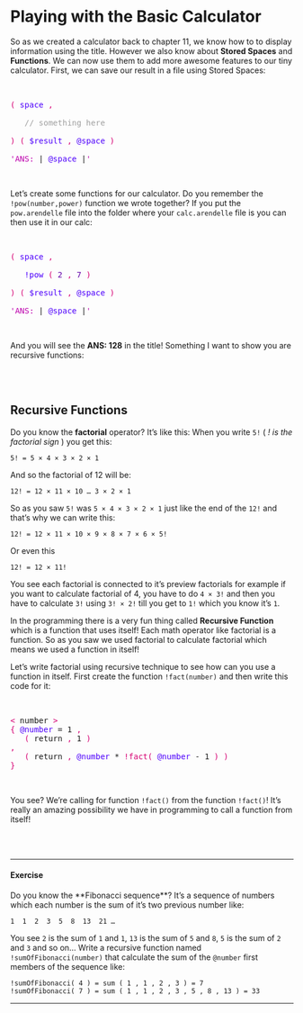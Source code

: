 # Playing with the Basic Calculator
So as we created a calculator back to chapter 11, we know how to to display information using the title. However we also know about **Stored Spaces** and **Functions**. We can now use them to add more awesome features to our tiny calculator. First, we can save our result in a file using Stored Spaces:

<br><!-- [+] Marker.js 1.14 : Code Block -->

<pre><span style="color: #D60073;">(</span><span style="color: #4E00FC;"> space </span><span style="color: #D60073;">,</span><br><br>   <span style="color: #A0A0A0;">// something here</span><br><br><span style="color: #D60073;">)</span> <span style="color: #D60073;">(</span> <span style="color: #4E00FC;">$result </span><span style="color: #D60073;">,</span> <span style="color: #4E00FC;">@space </span><span style="color: #D60073;">)</span><br><br><span style="color: #BD00AD;">'ANS: </span>| <span style="color: #4E00FC;">@space </span>|<span style="color: #BD00AD;">'</span></pre>

<!-- [-] Marker.js 1.14 : Code Block --><br>

Let’s create some functions for our calculator. Do you remember the `!pow(number,power)` function we wrote together? If you put the `pow.arendelle` file into the folder where your `calc.arendelle` file is you can then use it in our calc:

<br><!-- [+] Marker.js 1.14 : Code Block -->

<pre><span style="color: #D60073;">(</span><span style="color: #4E00FC;"> space </span><span style="color: #D60073;">,</span><br><br>   <span style="color: #4E00FC;">!pow </span><span style="color: #D60073;">(</span> <span style="color: #6200A8;">2</span> <span style="color: #D60073;">,</span> <span style="color: #6200A8;">7</span> <span style="color: #D60073;">)</span><br><br><span style="color: #D60073;">)</span> <span style="color: #D60073;">(</span> <span style="color: #4E00FC;">$result </span><span style="color: #D60073;">,</span> <span style="color: #4E00FC;">@space </span><span style="color: #D60073;">)</span><br><br><span style="color: #BD00AD;">'ANS: </span>| <span style="color: #4E00FC;">@space </span>|<span style="color: #BD00AD;">'</span></pre>

<!-- [-] Marker.js 1.14 : Code Block --><br>

And you will see the **ANS: 128** in the title! Something I want to show you are recursive functions:

<br><br>
## Recursive Functions
Do you know the **factorial** operator? It’s like this: When you write `5!` ( *! is the factorial sign* ) you get this:

```
5! = 5 × 4 × 3 × 2 × 1
```

And so the factorial of 12 will be:

```
12! = 12 × 11 × 10 … 3 × 2 × 1
```

So as you saw `5!` was `5 × 4 × 3 × 2 × 1` just like the end of the `12!` and that’s why we can write this:

```
12! = 12 × 11 × 10 × 9 × 8 × 7 × 6 × 5!
```

Or even this

```
12! = 12 × 11!
```

You see each factorial is connected to it’s preview factorials for example if you want to calculate factorial of 4, you have to do `4 × 3!` and then you have to calculate `3!` using `3! × 2!` till you get to `1!` which you know it’s `1`.<br>

In the programming there is a very fun thing called **Recursive Function** which is a function that uses itself! Each math operator like factorial is a function. So as you saw we used factorial to calculate factorial which means we used a function in itself!<br>

Let’s write factorial using recursive technique to see how can you use a function in itself. First create the function `!fact(number)` and then write this code for it:

<!-- CLIFF HIGHLIGHTER 0.02 DEV GENERATED CODE BLOCK--><br>

<pre style="font-family: Monospace;">
<span style="color:#D60073"><</span>&nbsp;number&nbsp;<span style="color:#D60073">></span><br><span style="color:#D60073">{</span>&nbsp;<span style="color:#4E00FC">@number</span>&nbsp;=&nbsp;1&nbsp;<span style="color:#D60073">,</span><br>&nbsp;&nbsp;&nbsp;<span style="color:#D60073">(</span>&nbsp;return&nbsp;<span style="color:#D60073">,</span>&nbsp;1&nbsp;<span style="color:#D60073">)</span><br><span style="color:#D60073">,</span><br>&nbsp;&nbsp;&nbsp;<span style="color:#D60073">(</span>&nbsp;return&nbsp;<span style="color:#D60073">,</span>&nbsp;<span style="color:#4E00FC">@number</span>&nbsp;*&nbsp;<span style="color:#D60073">!fact</span><span style="color:#D60073">(</span>&nbsp;<span style="color:#4E00FC">@number</span>&nbsp;-&nbsp;1&nbsp;<span style="color:#D60073">)</span>&nbsp;<span style="color:#D60073">)</span><br><span style="color:#D60073">}</span></pre>

<!-- CLIFF HIGHLIGHTER 0.02 DEV GENERATED CODE BLOCK--><br>

You see? We’re calling for function `!fact()` from the function `!fact()`! It’s really an amazing possibility we have in programming to call a function from itself!


<br><br><hr>
<h4>Exercise</h4>
Do you know the **Fibonacci sequence**? It’s a sequence of numbers which each number is the sum of it’s two previous number like:

```
1  1  2  3  5  8  13  21 …
```

You see `2` is the sum of `1` and `1`, `13` is the sum of `5` and `8`, `5` is the sum of `2` and `3` and so on… Write a recursive function named `!sumOfFibonacci(number)` that calculate the sum of the `@number` first members of the sequence like:

```
!sumOfFibonacci( 4 ) = sum ( 1 , 1 , 2 , 3 ) = 7
!sumOfFibonacci( 7 ) = sum ( 1 , 1 , 2 , 3 , 5 , 8 , 13 ) = 33
```

<hr>

